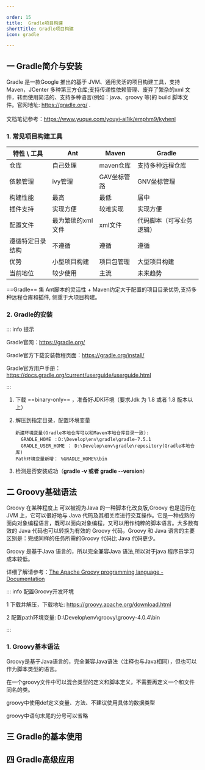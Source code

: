 ```yaml
---

order: 15
title:  Gradle项目构建
shortTitle: Gradle项目构建
icon: gradle

---
```



## 一 Gradle简介与安装

Gradle 是一款Google 推出的基于 JVM、通用灵活的项目构建工具，支持 Maven，JCenter 多种第三方仓库;支持传递性依赖管理、废弃了繁杂的xml 文件，转而使用简洁的、支持多种语言(例如：java、groovy 等)的 build 脚本文件。官网地址: https://gradle.org/ . <br><br>
文档笔记参考：https://www.yuque.com/youyi-ai1ik/emphm9/kyhenl

### 1. 常见项目构建工具

| 特性 \ 工具  | Ant        | Maven   | Gradle       |
| -------- | ---------- | ------- | ------------ |
| 仓库       | 自己处理       | maven仓库 | 支持多种远程仓库     |
| 依赖管理     | ivy管理      | GAV坐标管路 | GNV坐标管理      |
| 构建性能     | 最高         | 最低      | 居中           |
| 插件支持     | 实现方便       | 较难实现    | 实现方便         |
| 配置文件     | 最为繁琐的xml文件 | xml文件   | 代码脚本（可写业务逻辑） |
| 遵循特定目录结构 | 不遵循        | 遵循      | 遵循           |
| 优势       | 小型项目构建     | 项目包管理   | 大型项目构建       |
| 当前地位     | 较少使用       | 主流      | 未来趋势         |

 ==Gradle== 集 Ant脚本的灵活性 + Maven约定大于配置的项目目录优势,支持多种远程仓库和插件, 侧重于大项目构建。

### 2. Gradle的安装

::: info 提示

Gradle官网：[https://gradle.org/ ](https://gradle.org/) 

Gradle官方下载安装教程页面：https://gradle.org/install/ 

Gradle官方用户手册：https://docs.gradle.org/current/userguide/userguide.html

:::

1. 下载 ==binary-only== ，准备好JDK环境（要求Jdk 为 1.8 或者 1.8 版本以上）

2. 解压到指定目录，配置环境变量
   
   ```
   新建环境变量(Gradle本地仓库可以和Maven本地仓库目录一致): 
     GRADLE_HOME ：D:\Develop\env\gradle\gradle-7.5.1
     GRADLE_USER_HOME ： D:\Develop\env\gradle\repository(Gradle本地仓库)
   Path环境变量新增： %GRADLE_HOME%\bin
   ```

3. 检测是否安装成功（**gradle -v 或者 gradle --version**）

## 二 Groovy基础语法

Groovy 在某种程度上 可以被视为Java 的一种脚本化改良版,Groovy 也是运行在 JVM 上，它可以很好地与 Java 代码及其相关库进行交互操作。它是一种成熟的面向对象编程语言，既可以面向对象编程，又可以用作纯粹的脚本语言。大多数有效的 Java 代码也可以转换为有效的 Groovy 代码，Groovy 和 Java 语言的主要区别是：完成同样的任务所需的Groovy 代码比 Java 代码更少。

Groovy 是基于Java 语言的，所以完全兼容Java 语法,所以对于java 程序员学习成本较低。

详细了解请参考：[The Apache Groovy programming language - Documentation](http://www.groovy-lang.org/documentation.html)

::: info 配置Groovy开发环境

1 下载并解压，下载地址: https://groovy.apache.org/download.html

2  配置path环境变量: D:\Develop\env\groovy\groovy-4.0.4\bin

:::

### 1. Groovy基本语法

Groovy是基于Java语言的，完全兼容Java语法（注释也与Java相同），但也可以作为脚本类型的语言。

在一个groovy文件中可以混合类型的定义和脚本定义，不需要再定义一个和文件同名的类。

groovy中使用def定义变量、方法、不建议使用具体的数据类型

groovy中语句末尾的分号可以省略

## 三 Gradle的基本使用

## 四 Gradle高级应用